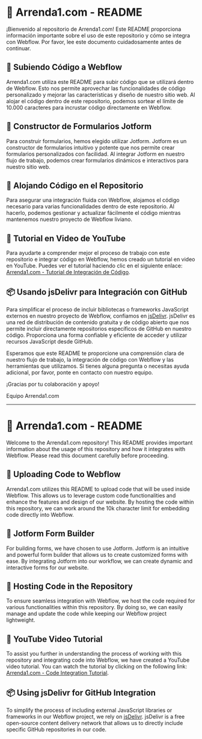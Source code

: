 # 🏢 Arrenda1.com - README

¡Bienvenido al repositorio de Arrenda1.com! Este README proporciona información importante sobre el uso de este repositorio y cómo se integra con Webflow. Por favor, lee este documento cuidadosamente antes de continuar.

## 🚀 Subiendo Código a Webflow

Arrenda1.com utiliza este README para subir código que se utilizará dentro de Webflow. Esto nos permite aprovechar las funcionalidades de código personalizado y mejorar las características y diseño de nuestro sitio web. Al alojar el código dentro de este repositorio, podemos sortear el límite de 10.000 caracteres para incrustar código directamente en Webflow.

## 📝 Constructor de Formularios Jotform

Para construir formularios, hemos elegido utilizar Jotform. Jotform es un constructor de formularios intuitivo y potente que nos permite crear formularios personalizados con facilidad. Al integrar Jotform en nuestro flujo de trabajo, podemos crear formularios dinámicos e interactivos para nuestro sitio web.

## 📂 Alojando Código en el Repositorio

Para asegurar una integración fluida con Webflow, alojamos el código necesario para varias funcionalidades dentro de este repositorio. Al hacerlo, podemos gestionar y actualizar fácilmente el código mientras mantenemos nuestro proyecto de Webflow liviano.

## 🎥 Tutorial en Video de YouTube

Para ayudarte a comprender mejor el proceso de trabajo con este repositorio e integrar código en Webflow, hemos creado un tutorial en video en YouTube. Puedes ver el tutorial haciendo clic en el siguiente enlace: [Arrenda1.com - Tutorial de Integración de Código](https://www.youtube.com/watch?v=DWPxqfJPoZg).

## 📦 Usando jsDelivr para Integración con GitHub

Para simplificar el proceso de incluir bibliotecas o frameworks JavaScript externos en nuestro proyecto de Webflow, confiamos en [jsDelivr](https://www.jsdelivr.com/?docs=gh). jsDelivr es una red de distribución de contenido gratuita y de código abierto que nos permite incluir directamente repositorios específicos de GitHub en nuestro código. Proporciona una forma confiable y eficiente de acceder y utilizar recursos JavaScript desde GitHub.

Esperamos que este README te proporcione una comprensión clara de nuestro flujo de trabajo, la integración de código con Webflow y las herramientas que utilizamos. Si tienes alguna pregunta o necesitas ayuda adicional, por favor, ponte en contacto con nuestro equipo.

¡Gracias por tu colaboración y apoyo!

Equipo Arrenda1.com

***

# 🏢 Arrenda1.com - README

Welcome to the Arrenda1.com repository! This README provides important information about the usage of this repository and how it integrates with Webflow. Please read this document carefully before proceeding.

## 🚀 Uploading Code to Webflow

Arrenda1.com utilizes this README to upload code that will be used inside Webflow. This allows us to leverage custom code functionalities and enhance the features and design of our website. By hosting the code within this repository, we can work around the 10k character limit for embedding code directly into Webflow.

## 📝 Jotform Form Builder

For building forms, we have chosen to use Jotform. Jotform is an intuitive and powerful form builder that allows us to create customized forms with ease. By integrating Jotform into our workflow, we can create dynamic and interactive forms for our website.

## 📂 Hosting Code in the Repository

To ensure seamless integration with Webflow, we host the code required for various functionalities within this repository. By doing so, we can easily manage and update the code while keeping our Webflow project lightweight.

## 🎥 YouTube Video Tutorial

To assist you further in understanding the process of working with this repository and integrating code into Webflow, we have created a YouTube video tutorial. You can watch the tutorial by clicking on the following link: [Arrenda1.com - Code Integration Tutorial](https://www.youtube.com/watch?v=DWPxqfJPoZg).

## 📦 Using jsDelivr for GitHub Integration

To simplify the process of including external JavaScript libraries or frameworks in our Webflow project, we rely on [jsDelivr](https://www.jsdelivr.com/?docs=gh). jsDelivr is a free open-source content delivery network that allows us to directly include specific GitHub repositories in our code.
